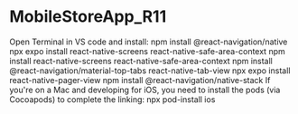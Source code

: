 # MobileStoreApp_R11

Open Terminal in VS code and install:
npm install @react-navigation/native
npx expo install react-native-screens react-native-safe-area-context
npm install react-native-screens react-native-safe-area-context
npm install @react-navigation/material-top-tabs react-native-tab-view
npx expo install react-native-pager-view
npm install @react-navigation/native-stack
If you're on a Mac and developing for iOS, you need to install the pods (via Cocoapods) to complete the linking: npx pod-install ios
